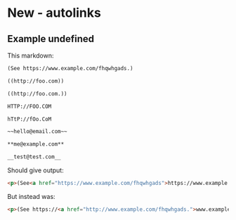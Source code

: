 # New - autolinks

## Example undefined

This markdown:

````````````markdown
(See https://www.example.com/fhqwhgads.)

((http://foo.com))

((http://foo.com.))

HTTP://FOO.COM

hTtP://fOo.CoM

~~hello@email.com~~

**me@example.com**

__test@test.com__
````````````

Should give output:

````````````html
<p>(See<a href="https://www.example.com/fhqwhgads">https://www.example.com/fhqwhgads</a>.)</p><p>((<a href="http://foo.com">http://foo.com</a>))</p><p>((<a href="http://foo.com">http://foo.com</a>.))</p><p><a href="HTTP://FOO.COM">HTTP://FOO.COM</a></p><p><a href="hTtP://fOo.CoM">hTtP://fOo.CoM</a></p><p><del><a href="mailto:hello@email.com">hello@email.com</a></del></p><p><strong><a href="mailto:me@example.com">me@example.com</a></strong></p><p><strong><a href="mailto:test@test.com">test@test.com</a></strong></p>
````````````

But instead was:

````````````html
<p>(See https://<a href="http://www.example.com/fhqwhgads.">www.example.com/fhqwhgads.</a>)</p><p>((http://foo.com))</p><p>((http://foo.com.))</p><p>HTTP://FOO.COM</p><p>hTtP://fOo.CoM</p><p>~~hello@email.com~~</p><p><strong>me@example.com</strong></p><p><strong>test@test.com</strong></p>
````````````
